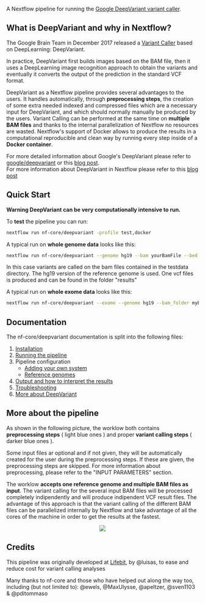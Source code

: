 

A Nextflow pipeline for running the [Google DeepVariant variant caller](https://github.com/google/deepvariant).

## What is DeepVariant and why in Nextflow?

The Google Brain Team in December 2017 released a [Variant Caller](https://www.ebi.ac.uk/training/online/course/human-genetic-variation-i-introduction/variant-identification-and-analysis/what-variant) based on DeepLearning: DeepVariant.

In practice, DeepVariant first builds images based on the BAM file, then it uses a DeepLearning image recognition approach to obtain the variants and eventually it converts the output of the prediction in the standard VCF format.

DeepVariant as a Nextflow pipeline provides several advantages to the users. It handles automatically, through **preprocessing steps**, the creation of some extra needed indexed and compressed files which are a necessary input for DeepVariant, and which should normally manually be produced by the users.
Variant Calling can be performed at the same time on **multiple BAM files** and thanks to the internal parallelization of Nextflow no resources are wasted.
Nextflow's support of Docker allows to produce the results in a computational reproducible and clean way by running every step inside of a **Docker container**.

For more detailed information about Google's DeepVariant please refer to [google/deepvariant](https://github.com/google/deepvariant) or this [blog post](https://research.googleblog.com/2017/12/deepvariant-highly-accurate-genomes.html). <br />
For more information about DeepVariant in Nextflow please refer to this [blog post](https://blog.lifebit.ai/post/deepvariant/?utm_campaign=documentation&utm_source=github&utm_medium=web)

## Quick Start

**Warning DeepVariant can be very computationally intensive to run.**

To **test** the pipeline you can run:

```bash
nextflow run nf-core/deepvariant -profile test,docker
```

A typical run on **whole genome data** looks like this:

```bash
nextflow run nf-core/deepvariant --genome hg19 --bam yourBamFile --bed yourBedFile -profile standard,docker
```

In this case variants are called on the bam files contained in the testdata directory. The hg19 version of the reference genome is used.
One vcf files is produced and can be found in the folder "results"

A typical run on **whole exome data** looks like this:

```bash
nextflow run nf-core/deepvariant --exome --genome hg19 --bam_folder myBamFolder --bed myBedFile -profile standard,docker
```

## Documentation

The nf-core/deepvariant documentation is split into the following files:

1. [Installation](docs/installation.md)
2. [Running the pipeline](docs/usage.md)
3. Pipeline configuration
   - [Adding your own system](docs/configuration/adding_your_own.md)
   - [Reference genomes](docs/configuration/reference_genomes.md)
4. [Output and how to interpret the results](docs/output.md)
5. [Troubleshooting](docs/troubleshooting.md)
6. [More about DeepVariant](docs/about.md)

## More about the pipeline

As shown in the following picture, the worklow both contains **preprocessing steps** ( light blue ones ) and proper **variant calling steps** ( darker blue ones ).

Some input files ar optional and if not given, they will be automatically created for the user during the preprocessing steps. If these are given, the preprocessing steps are skipped. For more information about preprocessing, please refer to the "INPUT PARAMETERS" section.

The worklow **accepts one reference genome and multiple BAM files as input**. The variant calling for the several input BAM files will be processed completely indipendently and will produce indipendent VCF result files. The advantage of this approach is that the variant calling of the different BAM files can be parallelized internally by Nextflow and take advantage of all the cores of the machine in order to get the results at the fastest.

<p align="center">
  <img src="https://github.com/nf-core/deepvariant/blob/master/pics/pic_workflow.jpg">
</p>

## Credits

This pipeline was originally developed at [Lifebit](https://lifebit.ai/?utm_campaign=documentation&utm_source=github&utm_medium=web), by @luisas, to ease and reduce cost for variant calling analyses

Many thanks to nf-core and those who have helped out along the way too, including (but not limited to): @ewels, @MaxUlysse, @apeltzer, @sven1103 & @pditommaso
